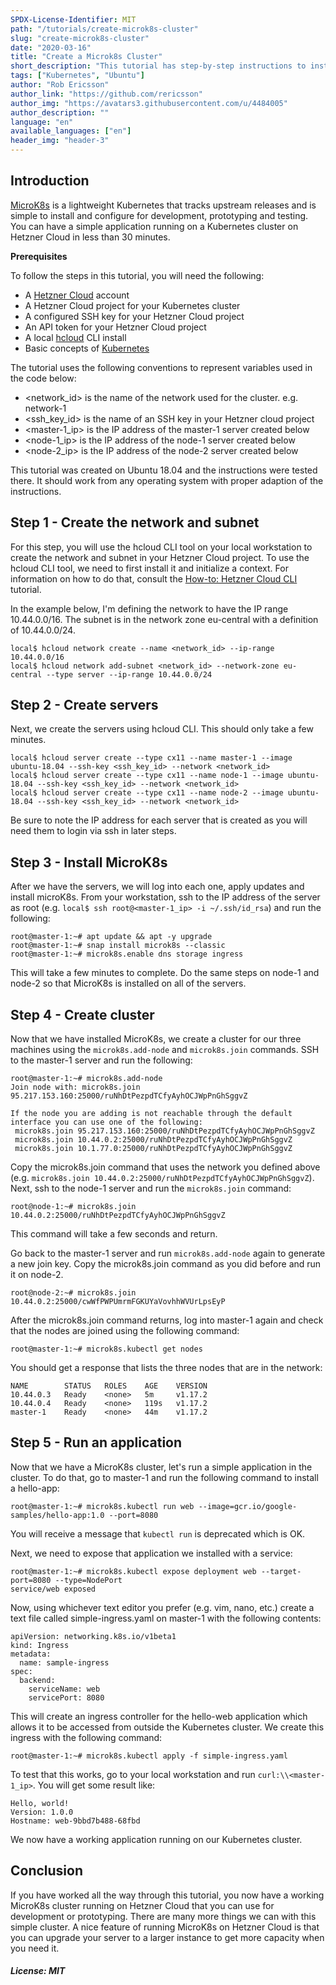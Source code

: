 ```yaml
---
SPDX-License-Identifier: MIT
path: "/tutorials/create-microk8s-cluster"
slug: "create-microk8s-cluster"
date: "2020-03-16"
title: "Create a Microk8s Cluster"
short_description: "This tutorial has step-by-step instructions to install and configure a MicroK8s cluster on Hetzner Cloud for development, prototyping and testing"
tags: ["Kubernetes", "Ubuntu"]
author: "Rob Ericsson"
author_link: "https://github.com/rericsson"
author_img: "https://avatars3.githubusercontent.com/u/4484005"
author_description: ""
language: "en"
available_languages: ["en"]
header_img: "header-3"
---
```


## Introduction

[MicroK8s](https://microk8s.io/) is a lightweight Kubernetes that tracks upstream releases and is simple to install and configure for development, prototyping and testing. You can have a simple application running on a Kubernetes cluster on Hetzner Cloud in less than 30 minutes.  

**Prerequisites**

To follow the steps in this tutorial, you will need the following:
* A [Hetzner Cloud](https://www.hetzner.com/cloud) account
* A Hetzner Cloud project for your Kubernetes cluster
* A configured SSH key for your Hetzner Cloud project
* An API token for your Hetzner Cloud project
* A local [hcloud](https://github.com/hetznercloud/cli) CLI install
* Basic concepts of [Kubernetes](https://kubernetes.io/docs/concepts/)

The tutorial uses the following conventions to represent variables used in the code below:
* <network_id> is the name of the network used for the cluster. e.g. network-1
* <ssh_key_id> is the name of an SSH key in your Hetzner cloud project
* <master-1_ip> is the IP address of the master-1 server created below
* <node-1_ip> is the IP address of the node-1 server created below
* <node-2_ip> is the IP address of the node-2 server created below

This tutorial was created on Ubuntu 18.04 and the instructions were tested there. It should work from any operating system with proper adaption of the instructions.

## Step 1 - Create the network and subnet

For this step, you will use the hcloud CLI tool on your local workstation to create the network and subnet in your Hetzner Cloud project. To use the hcloud CLI tool, we need to first install it and initialize a context. For information on how to do that, consult the [How-to: Hetzner Cloud CLI](https://community.hetzner.com/tutorials/howto-hcloud-cli) tutorial.  

In the example below, I'm defining the network to have the IP range 10.44.0.0/16. The subnet is in the network zone eu-central with a definition of 10.44.0.0/24.

```
local$ hcloud network create --name <network_id> --ip-range 10.44.0.0/16
local$ hcloud network add-subnet <network_id> --network-zone eu-central --type server --ip-range 10.44.0.0/24
```

## Step 2 - Create servers

Next, we create the servers using hcloud CLI. This should only take a few minutes.

```
local$ hcloud server create --type cx11 --name master-1 --image ubuntu-18.04 --ssh-key <ssh_key_id> --network <network_id>
local$ hcloud server create --type cx11 --name node-1 --image ubuntu-18.04 --ssh-key <ssh_key_id> --network <network_id>
local$ hcloud server create --type cx11 --name node-2 --image ubuntu-18.04 --ssh-key <ssh_key_id> --network <network_id>
```

Be sure to note the IP address for each server that is created as you will need them to login via ssh in later steps.

## Step 3 - Install MicroK8s

After we have the servers, we will log into each one, apply updates and install microK8s. From your workstation, ssh to the IP address of the server as root (e.g. `local$ ssh root@<master-1_ip> -i ~/.ssh/id_rsa`) and run the following:

```
root@master-1:~# apt update && apt -y upgrade
root@master-1:~# snap install microk8s --classic
root@master-1:~# microk8s.enable dns storage ingress
```

This will take a few minutes to complete. Do the same steps on node-1 and node-2 so that MicroK8s is installed on all of the servers.

## Step 4 - Create cluster

Now that we have installed MicroK8s, we create a cluster for our three machines using the `microk8s.add-node` and `microk8s.join` commands. SSH to the master-1 server and run the following:

```
root@master-1:~# microk8s.add-node
Join node with: microk8s.join 95.217.153.160:25000/ruNhDtPezpdTCfyAyhOCJWpPnGhSggvZ

If the node you are adding is not reachable through the default interface you can use one of the following:
 microk8s.join 95.217.153.160:25000/ruNhDtPezpdTCfyAyhOCJWpPnGhSggvZ
 microk8s.join 10.44.0.2:25000/ruNhDtPezpdTCfyAyhOCJWpPnGhSggvZ
 microk8s.join 10.1.77.0:25000/ruNhDtPezpdTCfyAyhOCJWpPnGhSggvZ
```

Copy the microk8s.join command that uses the network you defined above (e.g. `microk8s.join 10.44.0.2:25000/ruNhDtPezpdTCfyAyhOCJWpPnGhSggvZ`). Next, ssh to the node-1 server and run the `microk8s.join` command:

```
root@node-1:~# microk8s.join 10.44.0.2:25000/ruNhDtPezpdTCfyAyhOCJWpPnGhSggvZ
```

This command will take a few seconds and return.

Go back to the master-1 server and run `microk8s.add-node` again to generate a new join key. Copy the microk8s.join command as you did before and run it on node-2.

```
root@node-2:~# microk8s.join 10.44.0.2:25000/cwWfPWPUmrmFGKUYaVovhhWVUrLpsEyP
```

After the microk8s.join command returns, log into master-1 again and check that the nodes are joined using the following command:

```
root@master-1:~# microk8s.kubectl get nodes
```

You should get a response that lists the three nodes that are in the network:

```
NAME        STATUS   ROLES    AGE    VERSION
10.44.0.3   Ready    <none>   5m     v1.17.2
10.44.0.4   Ready    <none>   119s   v1.17.2
master-1    Ready    <none>   44m    v1.17.2
```

## Step 5 - Run an application

Now that we have a MicroK8s cluster, let's run a simple application in the cluster. To do that, go to master-1 and run the following command to install a hello-app:

```
root@master-1:~# microk8s.kubectl run web --image=gcr.io/google-samples/hello-app:1.0 --port=8080
```

You will receive a message that `kubectl run` is deprecated which is OK.  

Next, we need to expose that application we installed with a service:

```
root@master-1:~# microk8s.kubectl expose deployment web --target-port=8080 --type=NodePort
service/web exposed
```

Now, using whichever text editor you prefer (e.g. vim, nano, etc.) create a text file called simple-ingress.yaml on master-1 with the following contents:

```
apiVersion: networking.k8s.io/v1beta1
kind: Ingress
metadata:
  name: sample-ingress
spec:
  backend:
    serviceName: web
    servicePort: 8080
```

This will create an ingress controller for the hello-web application which allows it to be accessed from outside the Kubernetes cluster. We create this ingress with the following command:

```
root@master-1:~# microk8s.kubectl apply -f simple-ingress.yaml
```

To test that this works, go to your local workstation and run `curl:\\<master-1_ip>`. You will get some result like:

```
Hello, world!
Version: 1.0.0
Hostname: web-9bbd7b488-68fbd
```

We now have a working application running on our Kubernetes cluster.

## Conclusion

If you have worked all the way through this tutorial, you now have a working MicroK8s cluster running on Hetzner Cloud that you can use for development or prototyping. There are many more things we can with this simple cluster. A nice feature of running MicroK8s on Hetzner Cloud is that you can upgrade your server to a larger instance to get more capacity when you need it.

##### License: MIT

<!--

Contributor's Certificate of Origin

By making a contribution to this project, I certify that:

(a) The contribution was created in whole or in part by me and I have
    the right to submit it under the license indicated in the file; or

(b) The contribution is based upon previous work that, to the best of my
    knowledge, is covered under an appropriate license and I have the
    right under that license to submit that work with modifications,
    whether created in whole or in part by me, under the same license
    (unless I am permitted to submit under a different license), as
    indicated in the file; or

(c) The contribution was provided directly to me by some other person
    who certified (a), (b) or (c) and I have not modified it.

(d) I understand and agree that this project and the contribution are
    public and that a record of the contribution (including all personal
    information I submit with it, including my sign-off) is maintained
    indefinitely and may be redistributed consistent with this project
    or the license(s) involved.

Signed-off-by: Rob Ericsson rob@l10systems.com
-->
